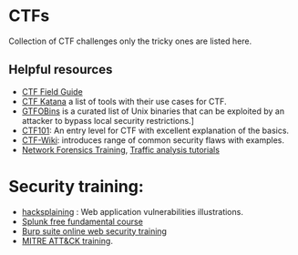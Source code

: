 # CTFs
Collection of CTF challenges only the tricky ones are listed here.

## Helpful resources
- [CTF Field Guide](https://trailofbits.github.io/ctf/)
- [CTF Katana](https://github.com/JohnHammond/ctf-katana) a list of tools with their use cases for CTF. 
- [GTFOBins](https://gtfobins.github.io/) is a curated list of Unix binaries that can be exploited by an 
attacker to bypass local security restrictions.]
- [CTF101](https://ctf101.org/): An entry level for CTF with excellent explanation of the basics.
- [CTF-Wiki](https://ctf-wiki.github.io/ctf-wiki/index-en/): introduces range of common security flaws with examples.
- [Network Forensics Training](https://www.netresec.com/?page=PcapFiles), [Traffic analysis tutorials](https://www.malware-traffic-analysis.net) 

# Security training:
- [hacksplaining](https://www.hacksplaining.com/) : Web application vulnerabilities illustrations. 
- [Splunk free fundamental course](https://www.splunk.com/en_us/training/free-courses/splunk-fundamentals-1.html)
- [Burp suite online web security training](https://portswigger.net/web-security)
- [MITRE ATT&CK training](https://caldera.readthedocs.io/en/latest/Plugin-library.html#training).

